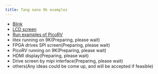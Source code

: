 ```yaml
---
title: Tang nano 9k examples
---
```


- [Blink](./examples/led/led.md)
- [LCD screen](./examples/rgb_screen/rgb_screen.md)
- [Run examples of PicoRV](./examples/picorv/picorv.md)
- litex running on 9K(Preparing, please wait)
- FPGA drives SPI screen(Preparing, please wait)
- PicoRV running on 9K(Preparing, please wait)
- HDMI display(Preparing, please wait)
- Drive screen by mipi interface(Preparing, please wait)
- others(Any ideas could be come up, and will be accepted if feasible)